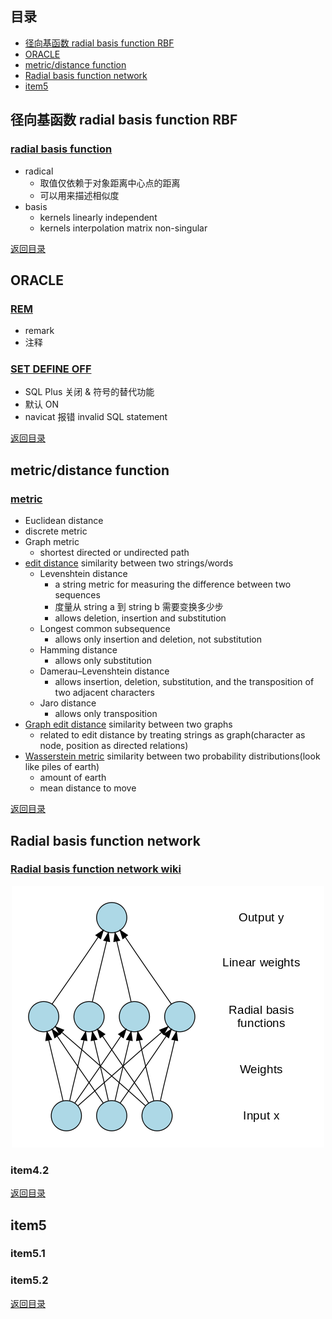 ## <span id="jump0">目录<span>
  
  * [径向基函数 radial basis function RBF](#jump1)
  * [ORACLE](#jump2)
  * [metric/distance function](#jump3)
  * [Radial basis function network](#jump4)
  * [item5](#jump5)

## <span id="jump1">径向基函数 radial basis function RBF<span>

  ### [radial basis function](https://en.wikipedia.org/wiki/Radial_basis_function)
  
  * radical
    * 取值仅依赖于对象距离中心点的距离
    * 可以用来描述相似度
  * basis
    * kernels linearly independent
    * kernels interpolation matrix non-singular
 
  
[返回目录](#jump0)


## <span id="jump2">ORACLE<span>
  
  ### [REM](https://stackoverflow.com/questions/8932354/what-does-exactly-do-the-command-rem-inserting-into-table-name-in-oracle)
  
  * remark
  * 注释
 
  ### [SET DEFINE OFF](https://stackoverflow.com/questions/34332639/when-or-why-to-use-a-set-define-off-in-oracle-database)
  
  * SQL Plus 关闭 & 符号的替代功能
  * 默认 ON
  * navicat 报错 invalid SQL statement
  
 
[返回目录](#jump0)

## <span id="jump3">metric/distance function<span>
  
  ### [metric](https://en.wikipedia.org/wiki/Metric_(mathematics))
 
  * Euclidean distance
  * discrete metric
  * Graph metric
    * shortest directed or undirected path
  * [edit distance](https://en.wikipedia.org/wiki/Edit_distance) similarity between two strings/words
    * Levenshtein distance
      * a string metric for measuring the difference between two sequences
      * 度量从 string a 到 string b 需要变换多少步
      * allows deletion, insertion and substitution
    * Longest common subsequence
      * allows only insertion and deletion, not substitution
    * Hamming distance
      * allows only substitution
    * Damerau–Levenshtein distance
      * allows insertion, deletion, substitution, and the transposition of two adjacent characters
    * Jaro distance
      * allows only transposition
  * [Graph edit distance](https://en.wikipedia.org/wiki/Graph_edit_distance) similarity between two graphs
    * related to edit distance by treating strings as graph(character as node, position as directed relations)
  * [Wasserstein metric]() similarity between two probability distributions(look like piles of earth)
    * amount of earth
    * mean distance to move 

[返回目录](#jump0)

## <span id="jump4">Radial basis function network<span>
  
  ### [Radial basis function network wiki](https://en.wikipedia.org/wiki/Radial_basis_function_network)
  
<p align="center">
  <img src=https://github.com/mylu314/blog/blob/main/images/Radial_funktion_network.png>
<p>
 
  ### item4.2

[返回目录](#jump0)


## <span id="jump5">item5<span>
  
  ### item5.1
 
  ### item5.2
  
[返回目录](#jump0)
